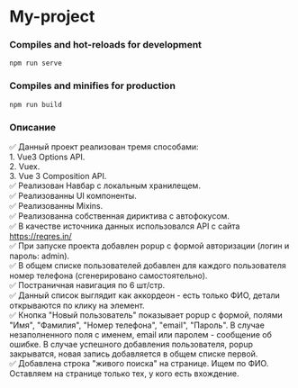 # My-project

### Compiles and hot-reloads for development
```
npm run serve
```

### Compiles and minifies for production
```
npm run build
```

### Описание

:white_check_mark: Данный проект реализован тремя способами: <br>
    1. Vue3 Options API. <br>
    2. Vuex. <br>
    3. Vue 3 Composition API. <br>
:white_check_mark: Реализован Навбар с локальным хранилещем. <br>
:white_check_mark: Реализованны UI компоненты. <br>
:white_check_mark: Реализованны Mixins. <br>
:white_check_mark: Реализованна собственная дириктива с автофокусом. <br>
:white_check_mark: В качестве источника данных использовался API с сайта https://reqres.in/ <br>
:white_check_mark: При запуске проекта добавлен popup с формой авторизации (логин и пароль: admin). <br>
:white_check_mark: В общем списке пользователей добавлен для каждого пользователя номер телефона (сгенерировано самостоятельно). <br>
:white_check_mark: Постраничная навигация по 6 шт/стр. <br>
:white_check_mark: Данный список выглядит как аккордеон - есть только ФИО, детали открываются по клику на элемент. <br>
:white_check_mark: Кнопка "Новый пользователь" показывает popup с формой, полями "Имя", "Фамилия", "Номер телефона", "email", "Пароль". В случае незаполненного поля с именем, email или паролем - сообщение об ошибке. В случае успешного добавления пользователя, popup закрыватся, новая запись добавляется в общем списке первой. <br>
:white_check_mark: Добавлена строка "живого поиска" на странице. Ищем по ФИО. Оставляем на странице только тех, у кого есть вхождение.
